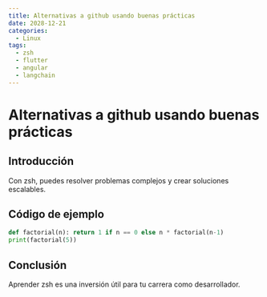 ```yaml
---
title: Alternativas a github usando buenas prácticas
date: 2028-12-21
categories:
  - Linux
tags:
  - zsh
  - flutter
  - angular
  - langchain
---
```


# Alternativas a github usando buenas prácticas

## Introducción

Con zsh, puedes resolver problemas complejos y crear soluciones escalables.

## Código de ejemplo

```python
def factorial(n): return 1 if n == 0 else n * factorial(n-1)
print(factorial(5))
```

## Conclusión

Aprender zsh es una inversión útil para tu carrera como desarrollador.